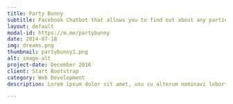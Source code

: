 ```yaml
---
title: Party Bunny
subtitle: Facebook Chatbot that allows you to find out about any parties that happen in Dubai. <a href="https://m.me/partybunny">m.me/partybunny</a>
layout: default
modal-id: https://m.me/partybunny
date: 2014-07-18
img: dreams.png
thumbnail: partybunny1.png
alt: image-alt
project-date: December 2016
client: Start Bootstrap
category: Web Development
description: Lorem ipsum dolor sit amet, usu cu alterum nominavi lobortis. At duo novum diceret. Tantas apeirian vix et, usu sanctus postulant inciderint ut, populo diceret necessitatibus in vim. Cu eum dicam feugiat noluisse.

---
```

